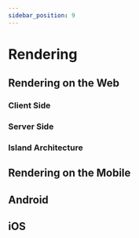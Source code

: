```yaml
---
sidebar_position: 9
---
```


# Rendering

## Rendering on the Web

### Client Side

### Server Side

### Island Architecture

## Rendering on the Mobile

## Android

## iOS

